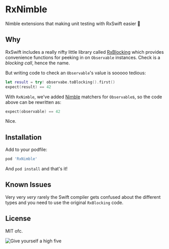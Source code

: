# RxNimble

Nimble extensions that making unit testing with RxSwift easier :tada:

## Why

RxSwift includes a really nifty little library called [RxBlocking](http://cocoapods.org/pods/RxBlocking) which provides convenience functions for peeking in on `Observable` instances. Check is a *blocking call*, hence the name. 

But writing code to check an `Observable`'s value is sooooo tedious:

```swift
let result = try! observabe.toBlocking().first()
expect(result) == 42
```

With `RxNimble`, we've added [Nimble](https://github.com/Quick/Nimble) matchers for `Observable`s, so the code above can be rewritten as:

```swift
expect(observable) == 42
```

Nice.

## Installation

Add to your podfile:

```rb
pod 'RxNimble'
```

And `pod install` and that's it!

## Known Issues

Very very _very_ rarely the Swift compiler gets confused about the different types and you need to use the original `RxBlocking` code.

## License

MIT ofc.

![Give yourself a high five](https://media.giphy.com/media/dRkMyTvCuAdY4/giphy.gif)
